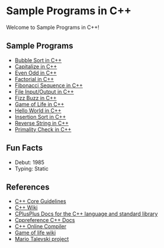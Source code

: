 # Sample Programs in C++

Welcome to Sample Programs in C++!

## Sample Programs

-   [Bubble Sort in C++](https://github.com/TheRenegadeCoder/sample-programs/issues/1135)
-   [Capitalize in C++](https://github.com/TheRenegadeCoder/sample-programs/issues/1234)
-   [Even Odd in C++](https://sample-programs.therenegadecoder.com/projects/even-odd/)
-   [Factorial in C++](https://github.com/TheRenegadeCoder/sample-programs/issues/1237)
-   [Fibonacci Sequence in C++](https://github.com/TheRenegadeCoder/sample-programs/issues/496)
-   [File Input/Output in C++](https://therenegadecoder.com/code/file-io-in-c-plus-plus/)
-   [Fizz Buzz in C++](https://github.com/TheRenegadeCoder/sample-programs/issues/1238)
-   [Game of Life in C++](https://github.com/TheRenegadeCoder/sample-programs/issues/1239)
-   [Hello World in C++](https://therenegadecoder.com/code/hello-world-in-c-plus-plus/)
-   [Insertion Sort in C++](https://github.com/TheRenegadeCoder/sample-programs/issues/1240)
-   [Reverse String in C++](https://github.com/TheRenegadeCoder/sample-programs/issues/419)
-   [Primality Check in C++](#)

## Fun Facts

-   Debut: 1985
-   Typing: Static

## References

-   [C++ Core Guidelines](http://isocpp.github.io/CppCoreGuidelines/CppCoreGuidelines)
-   [C++ Wiki](https://en.wikipedia.org/wiki/C%2B%2B)
-   [CPlusPlus Docs for the C++ language and standard library](http://www.cplusplus.com/)
-   [Cppreference C++ Docs](https://en.cppreference.com/w/cpp)
-   [C++ Online Compiler](http://cpp.sh/)
-   [Game of life wiki](https://en.wikipedia.org/wiki/Conway%27s_Game_of_Life)
-   [Mario Talevski project](https://github.com/MarioTalevski/game-of-life)
